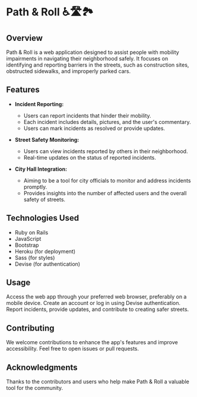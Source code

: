 # Path & Roll ♿🛣️🏞️

## Overview
Path & Roll is a web application designed to assist people with mobility impairments in navigating their neighborhood safely. It focuses on identifying and reporting barriers in the streets, such as construction sites, obstructed sidewalks, and improperly parked cars.

## Features
- **Incident Reporting:**
  - Users can report incidents that hinder their mobility.
  - Each incident includes details, pictures, and the user's commentary.
  - Users can mark incidents as resolved or provide updates.

- **Street Safety Monitoring:**
  - Users can view incidents reported by others in their neighborhood.
  - Real-time updates on the status of reported incidents.

- **City Hall Integration:**
  - Aiming to be a tool for city officials to monitor and address incidents promptly.
  - Provides insights into the number of affected users and the overall safety of streets.

## Technologies Used
- Ruby on Rails
- JavaScript
- Bootstrap
- Heroku (for deployment)
- Sass (for styles)
- Devise (for authentication)

## Usage
Access the web app through your preferred web browser, preferably on a mobile device.
Create an account or log in using Devise authentication.
Report incidents, provide updates, and contribute to creating safer streets.

## Contributing
We welcome contributions to enhance the app's features and improve accessibility. Feel free to open issues or pull requests.


## Acknowledgments
Thanks to the contributors and users who help make Path & Roll a valuable tool for the community.
